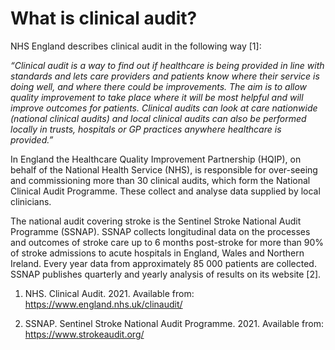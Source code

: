 # What is clinical audit?

NHS England describes clinical audit in the following way [1]:

*“Clinical audit is a way to find out if healthcare is being provided in line with standards and lets care providers and patients know where their service is doing well, and where there could be improvements. The aim is to allow quality improvement to take place where it will be most helpful and will improve outcomes for patients. Clinical audits can look at care nationwide (national clinical audits) and local clinical audits can also be performed locally in trusts, hospitals or GP practices anywhere healthcare is provided.”*

In England the Healthcare Quality Improvement Partnership (HQIP), on behalf of the National Health Service (NHS), is responsible for over-seeing and commissioning more than 30 clinical audits, which form the National Clinical Audit Programme. These collect and analyse data supplied by local clinicians. 

The national audit covering stroke is the Sentinel Stroke National Audit Programme (SSNAP). SSNAP collects longitudinal data on the processes and outcomes of stroke care up to 6 months post-stroke for more than 90% of stroke admissions to acute hospitals in England, Wales and Northern Ireland. Every year data from approximately 85 000 patients are collected. SSNAP publishes quarterly and yearly analysis of results on its website [2].

1. 	NHS. Clinical Audit. 2021. Available from: https://www.england.nhs.uk/clinaudit/

2. 	SSNAP. Sentinel Stroke National Audit Programme. 2021. Available from: https://www.strokeaudit.org/
